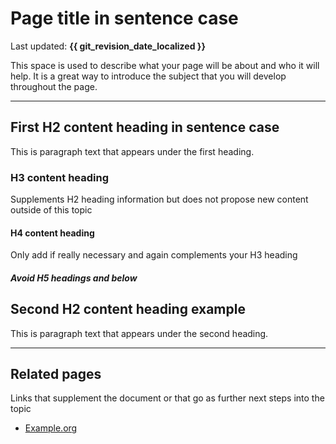 # Page title in sentence case

Last updated: **{{ git_revision_date_localized }}**

This space is used to describe what your page will be about and who it will help. It is a great way to introduce the subject that you will develop throughout the page.

---

<!-- Notice the --- separation to begin the next #H2 heading after H1 and description -->

## First H2 content heading in sentence case

This is paragraph text that appears under the first heading.

### H3 content heading

Supplements H2 heading information but does not propose new content outside of this topic

#### H4 content heading

Only add if really necessary and again complements your H3 heading  

##### Avoid H5 headings and below

## Second H2 content heading example

This is paragraph text that appears under the second heading.

---

<!-- Notice again --- separator to present related pages next  -->
## Related pages

Links that supplement the document or that go as further next steps into the topic

- [Example.org](https://example.org)
